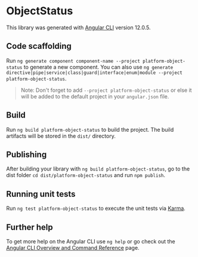 # ObjectStatus

This library was generated with [Angular CLI](https://github.com/angular/angular-cli) version 12.0.5.

## Code scaffolding

Run `ng generate component component-name --project platform-object-status` to generate a new component. You can also use `ng generate directive|pipe|service|class|guard|interface|enum|module --project platform-object-status`.
> Note: Don't forget to add `--project platform-object-status` or else it will be added to the default project in your `angular.json` file. 

## Build

Run `ng build platform-object-status` to build the project. The build artifacts will be stored in the `dist/` directory.

## Publishing

After building your library with `ng build platform-object-status`, go to the dist folder `cd dist/platform-object-status` and run `npm publish`.

## Running unit tests

Run `ng test platform-object-status` to execute the unit tests via [Karma](https://karma-runner.github.io).

## Further help

To get more help on the Angular CLI use `ng help` or go check out the [Angular CLI Overview and Command Reference](https://angular.io/cli) page.
